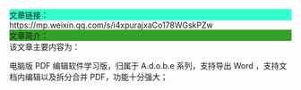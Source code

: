 <div style="background-color:#33ffcc">文章链接：</div>
https://mp.weixin.qq.com/s/i4xpurajxaCo178WGskPZw

<div style="background-color:RGB(52,160,40)">文章简介：</div>
该文章主要内容为：

电脑版 PDF 编辑软件学习版，归属于 A.d.o.b.e 系列，支持导出 Word ，支持文档内编辑以及拆分合并 PDF，功能十分强大；

